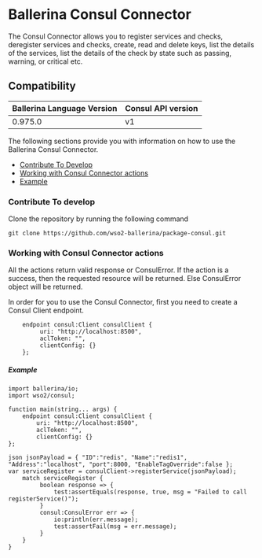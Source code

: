 # Ballerina Consul Connector

The Consul Connector allows you to register services and checks, deregister services and checks, create, read and 
delete keys, list the details of 
the services, list the details of the check by state such as passing, warning, or critical etc.

## Compatibility
| Ballerina Language Version | Consul API version  |
| -------------------------- | ------------------- |
|  0.975.0                   | v1                  |


The following sections provide you with information on how to use the Ballerina Consul Connector.

- [Contribute To Develop](#contribute-to-develop)
- [Working with Consul Connector actions](#working-with-consul-connector-actions)
- [Example](#example)

### Contribute To develop

Clone the repository by running the following command 
```ballerina
git clone https://github.com/wso2-ballerina/package-consul.git
```

### Working with Consul Connector actions

All the actions return valid response or ConsulError. If the action is a success, then the requested resource will 
be returned. Else ConsulError object will be returned.

In order for you to use the Consul Connector, first you need to create a Consul Client endpoint.

```ballerina
    endpoint consul:Client consulClient {
         uri: "http://localhost:8500",
         aclToken: "",
         clientConfig: {}
    };
```

##### Example

```ballerina
import ballerina/io;
import wso2/consul;

function main(string... args) {
    endpoint consul:Client consulClient {
        uri: "http://localhost:8500",
        aclToken: "",
        clientConfig: {}
};
    
json jsonPayload = { "ID":"redis", "Name":"redis1", "Address":"localhost", "port":8000, "EnableTagOverride":false };
var serviceRegister = consulClient->registerService(jsonPayload);
    match serviceRegister {
         boolean response => {
             test:assertEquals(response, true, msg = "Failed to call registerService()");
         }
         consul:ConsulError err => {
             io:println(err.message);
             test:assertFail(msg = err.message);
         }
    }
}
```
